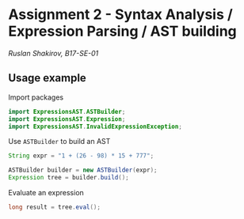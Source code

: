 # Assignment 2 - Syntax Analysis / Expression Parsing / AST building

_Ruslan Shakirov, B17-SE-01_

## Usage example

Import packages
```java
import ExpressionsAST.ASTBuilder;
import ExpressionsAST.Expression;
import ExpressionsAST.InvalidExpressionException;
```

Use `ASTBuilder` to build an AST
```java
String expr = "1 + (26 - 98) * 15 + 777";

ASTBuilder builder = new ASTBuilder(expr);
Expression tree = builder.build();
```

Evaluate an expression
```java
long result = tree.eval();
```
